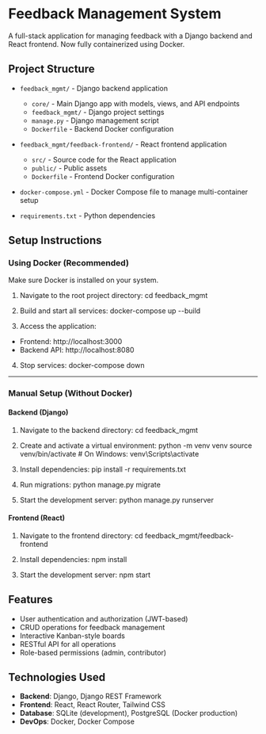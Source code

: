# Feedback Management System

A full-stack application for managing feedback with a Django backend and React frontend. Now fully containerized using Docker.

## Project Structure

- `feedback_mgmt/` - Django backend application
  - `core/` - Main Django app with models, views, and API endpoints
  - `feedback_mgmt/` - Django project settings
  - `manage.py` - Django management script
  - `Dockerfile` - Backend Docker configuration

- `feedback_mgmt/feedback-frontend/` - React frontend application
  - `src/` - Source code for the React application
  - `public/` - Public assets
  - `Dockerfile` - Frontend Docker configuration

- `docker-compose.yml` - Docker Compose file to manage multi-container setup
- `requirements.txt` - Python dependencies

## Setup Instructions

### Using Docker (Recommended)

Make sure Docker is installed on your system.

1. Navigate to the root project directory:
cd feedback_mgmt


2. Build and start all services:
docker-compose up --build


3. Access the application:
- Frontend: http://localhost:3000
- Backend API: http://localhost:8080

4. Stop services:
docker-compose down


---

### Manual Setup (Without Docker)

#### Backend (Django)

1. Navigate to the backend directory:
cd feedback_mgmt


2. Create and activate a virtual environment:
python -m venv venv
source venv/bin/activate # On Windows: venv\Scripts\activate


3. Install dependencies:
pip install -r requirements.txt


4. Run migrations:
python manage.py migrate


5. Start the development server:
python manage.py runserver


#### Frontend (React)

1. Navigate to the frontend directory:
cd feedback_mgmt/feedback-frontend


2. Install dependencies:
npm install


3. Start the development server:
npm start


## Features

- User authentication and authorization (JWT-based)
- CRUD operations for feedback management
- Interactive Kanban-style boards
- RESTful API for all operations
- Role-based permissions (admin, contributor)

## Technologies Used

- **Backend**: Django, Django REST Framework
- **Frontend**: React, React Router, Tailwind CSS
- **Database**: SQLite (development), PostgreSQL (Docker production)
- **DevOps**: Docker, Docker Compose
